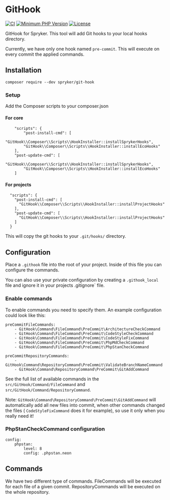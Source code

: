 # GitHook
[![CI](https://github.com/spryker/git-hook/actions/workflows/ci.yml/badge.svg)](https://github.com/spryker/git-hook/actions/workflows/ci.yml)
[![Minimum PHP Version](https://img.shields.io/badge/php-%3E%3D%207.3-8892BF.svg)](https://php.net/)
[![License](https://img.shields.io/github/license/spryker/git-hook.svg)](https://packagist.org/packages/spryker/git-hook)

GitHook for Spryker. This tool will add Git hooks to your local hooks directory.

Currently, we have only one hook named `pre-commit`.
This will execute on every commit the applied commands.

## Installation
```
composer require --dev spryker/git-hook
```
### Setup
Add the Composer scripts to your composer.json

#### For core

```
    "scripts": {
        "post-install-cmd": [
        "GitHook\\Composer\\Scripts\\HookInstaller::installSprykerHooks",
        "GitHook\\Composer\\Scripts\\HookInstaller::installEcoHooks"
    ],
    "post-update-cmd": [
        "GitHook\\Composer\\Scripts\\HookInstaller::installSprykerHooks",
        "GitHook\\Composer\\Scripts\\HookInstaller::installEcoHooks"
    ]
```
#### For projects

```
  "scripts": {
    "post-install-cmd": [
      "GitHook\\Composer\\Scripts\\HookInstaller::installProjectHooks"
    ],
    "post-update-cmd": [
      "GitHook\\Composer\\Scripts\\HookInstaller::installProjectHooks"
    ]
  }
```

This will copy the git hooks to your `.git/hooks/` directory.

## Configuration

Place a `.githook` file into the root of your project. Inside of this file you can configure the commands.

You can also use your private configuration by creating a `.githook_local` file and ignore it in your projects .gitignore` file.

### Enable commands

To enable commands you need to specify them. An example configuration could look like this:

```
preCommitFileCommands:
    - GitHook\Command\FileCommand\PreCommit\ArchitectureCheckCommand
    - GitHook\Command\FileCommand\PreCommit\CodeStyleCheckCommand
    - GitHook\Command\FileCommand\PreCommit\CodeStyleFixCommand
    - GitHook\Command\FileCommand\PreCommit\PhpMdCheckCommand
    - GitHook\Command\FileCommand\PreCommit\PhpStanCheckCommand

preCommitRepositoryCommands:
    - GitHook\Command\RepositoryCommand\PreCommit\ValidateBranchNameCommand
    - GitHook\Command\RepositoryCommand\PreCommit\GitAddCommand
```

See the full list of available commands in the `src/GitHook/Command/FileCommand` and `src/GitHook/Command/RepositoryCommand`.

Note: `GitHook\Command\RepositoryCommand\PreCommit\GitAddCommand` will automatically add all new files into commit, when other commands changed the files ( `CodeStyleFixCommand` does it for example), so use it only when you really need it!

### PhpStanCheckCommand configuration

```
config:
    phpstan:
        level: 8
        config: .phpstan.neon
```

## Commands

We have two different type of commands. FileCommands will be executed for each file of a given commit. RepositoryCommands will be executed on the whole repository.
